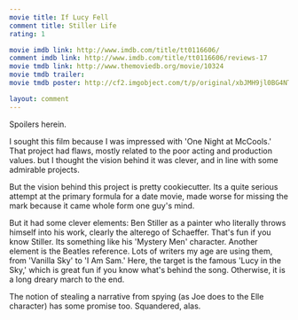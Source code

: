 ```yaml
---
movie title: If Lucy Fell
comment title: Stiller Life
rating: 1

movie imdb link: http://www.imdb.com/title/tt0116606/
comment imdb link: http://www.imdb.com/title/tt0116606/reviews-17
movie tmdb link: http://www.themoviedb.org/movie/10324
movie tmdb trailer: 
movie tmdb poster: http://cf2.imgobject.com/t/p/original/xbJMH9jl0BG4NTxtTwRmEWOLmxL.jpg

layout: comment
---
```


Spoilers herein.

I sought this film because I was impressed with 'One Night at McCools.' That project had flaws, mostly related to the poor acting and production values. but I thought the vision behind it was clever, and in line with some admirable projects. 

But the vision behind this project is pretty cookiecutter. Its a quite serious attempt at the primary formula for a date movie, made worse for missing the mark because it came whole form one guy's mind.

But it had some clever elements: Ben Stiller as a painter who literally throws himself into his work, clearly the alterego of Schaeffer. That's fun if you know Stiller. Its something like his 'Mystery Men' character. Another element is the Beatles reference. Lots of writers my age are using them, from 'Vanilla Sky' to 'I Am Sam.' Here, the target is the famous 'Lucy in the Sky,' which is great fun if you know what's behind the song. Otherwise, it is a long dreary march to the end.

The notion of stealing a narrative from spying (as Joe does to the Elle character) has some promise too. Squandered, alas.